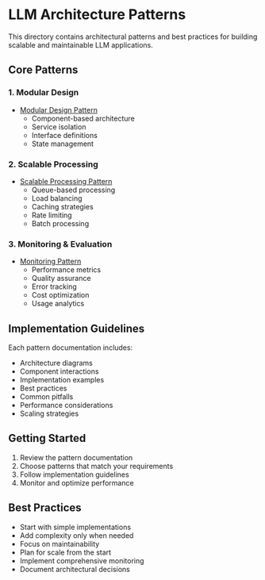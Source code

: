 # LLM Architecture Patterns

This directory contains architectural patterns and best practices for building scalable and maintainable LLM applications.

## Core Patterns

### 1. Modular Design
- [Modular Design Pattern](modular-design.md)
  - Component-based architecture
  - Service isolation
  - Interface definitions
  - State management

### 2. Scalable Processing
- [Scalable Processing Pattern](scalable-processing.md)
  - Queue-based processing
  - Load balancing
  - Caching strategies
  - Rate limiting
  - Batch processing

### 3. Monitoring & Evaluation
- [Monitoring Pattern](monitoring.md)
  - Performance metrics
  - Quality assurance
  - Error tracking
  - Cost optimization
  - Usage analytics

## Implementation Guidelines

Each pattern documentation includes:
- Architecture diagrams
- Component interactions
- Implementation examples
- Best practices
- Common pitfalls
- Performance considerations
- Scaling strategies

## Getting Started

1. Review the pattern documentation
2. Choose patterns that match your requirements
3. Follow implementation guidelines
4. Monitor and optimize performance

## Best Practices

- Start with simple implementations
- Add complexity only when needed
- Focus on maintainability
- Plan for scale from the start
- Implement comprehensive monitoring
- Document architectural decisions
